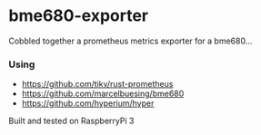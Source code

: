 # bme680-exporter
Cobbled together a prometheus metrics exporter for a bme680...  

### Using
- https://github.com/tikv/rust-prometheus  
- https://github.com/marcelbuesing/bme680  
- https://github.com/hyperium/hyper  

Built and tested on RaspberryPi 3
